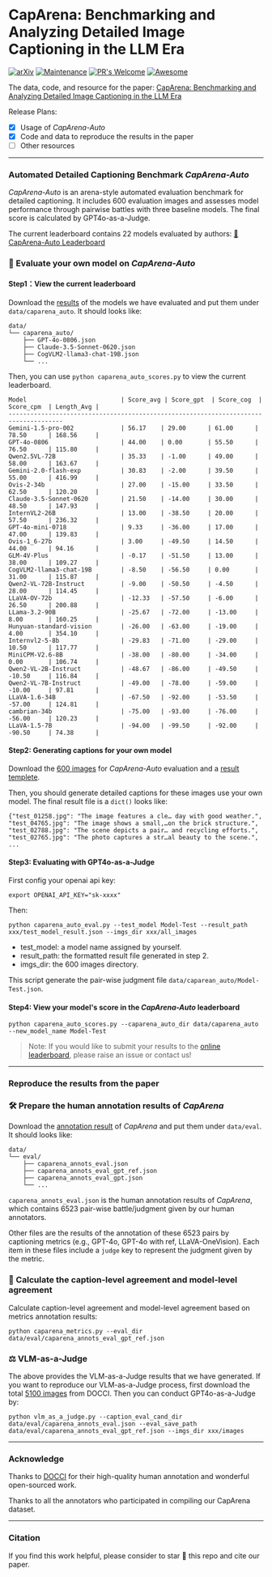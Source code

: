 # CapArena: Benchmarking and Analyzing Detailed Image Captioning in the LLM Era

[![arXiv](https://img.shields.io/badge/arXiv-2503.12329-b31b1b.svg)](https://arxiv.org/abs/2503.12329) 
[![Maintenance](https://img.shields.io/badge/Maintained%3F-yes-green.svg)](https://GitHub.com/Naereen/StrapDown.js/graphs/commit-activity) 
[![PR's Welcome](https://img.shields.io/badge/PRs-welcome-brightgreen.svg?style=flat)](http://makeapullrequest.com)
[![Awesome](https://awesome.re/badge.svg)](https://awesome.re)

The data, code, and resource for the paper: [CapArena: Benchmarking and Analyzing Detailed Image Captioning in the LLM Era](https://arxiv.org/abs/2503.12329)

Release Plans:

- [x] Usage of *CapArena-Auto*
- [x] Code and data to reproduce the results in the paper
- [ ] Other resources

***
###  Automated Detailed Captioning Benchmark *CapArena-Auto*

*CapArena-Auto* is an arena-style automated evaluation benchmark for detailed captioning. It includes 600 evaluation images and assesses model performance through pairwise battles with three baseline models. The final score is calculated by GPT4o-as-a-Judge.

The current leaderboard contains 22 models evaluated by authors: [🤗 CapArena-Auto Leaderboard](https://huggingface.co/spaces/yan111222/CapArena_Auto)

### 📝 Evaluate your own model on *CapArena-Auto*

#### Step1：View the current leaderboard
Download the [results](https://box.nju.edu.cn/f/707c01ccdb724d2f925f/) of the models we have evaluated and put them under `data/caparena_auto`. It should looks like:

```
data/
└── caparena_auto/
    ├── GPT-4o-0806.json
    ├── Claude-3.5-Sonnet-0620.json
    ├── CogVLM2-llama3-chat-19B.json
    └── ...
```

Then, you can use `python caparena_auto_scores.py` to view the current leaderboard.

```
Model                          | Score_avg | Score_gpt  | Score_cog  | Score_cpm  | Length_Avg |
-------------------------------------------------------------------------------------
Gemini-1.5-pro-002             | 56.17    | 29.00      | 61.00      | 78.50      | 168.56     |
GPT-4o-0806                    | 44.00    | 0.00       | 55.50      | 76.50      | 115.80     |
Qwen2.5VL-72B                  | 35.33    | -1.00      | 49.00      | 58.00      | 163.67     |
Gemini-2.0-flash-exp           | 30.83    | -2.00      | 39.50      | 55.00      | 416.99     |
Ovis-2-34b                     | 27.00    | -15.00     | 33.50      | 62.50      | 120.20     |
Claude-3.5-Sonnet-0620         | 21.50    | -14.00     | 30.00      | 48.50      | 147.93     |
InternVL2-26B                  | 13.00    | -38.50     | 20.00      | 57.50      | 236.32     |
GPT-4o-mini-0718               | 9.33     | -36.00     | 17.00      | 47.00      | 139.83     |
Ovis-1_6-27b                   | 3.00     | -49.50     | 14.50      | 44.00      | 94.16      |
GLM-4V-Plus                    | -0.17    | -51.50     | 13.00      | 38.00      | 109.27     |
CogVLM2-llama3-chat-19B        | -8.50    | -56.50     | 0.00       | 31.00      | 115.87     |
Qwen2-VL-72B-Instruct          | -9.00    | -50.50     | -4.50      | 28.00      | 114.45     |
LLaVA-OV-72b                   | -12.33   | -57.50     | -6.00      | 26.50      | 200.88     |
LLama-3.2-90B                  | -25.67   | -72.00     | -13.00     | 8.00       | 160.25     |
Hunyuan-standard-vision        | -26.00   | -63.00     | -19.00     | 4.00       | 354.10     |
Internvl2-5-8b                 | -29.83   | -71.00     | -29.00     | 10.50      | 117.77     |
MiniCPM-V2.6-8B                | -38.00   | -80.00     | -34.00     | 0.00       | 106.74     |
Qwen2-VL-2B-Instruct           | -48.67   | -86.00     | -49.50     | -10.50     | 116.84     |
Qwen2-VL-7B-Instruct           | -49.00   | -78.00     | -59.00     | -10.00     | 97.81      |
LLaVA-1.6-34B                  | -67.50   | -92.00     | -53.50     | -57.00     | 124.81     |
cambrian-34b                   | -75.00   | -93.00     | -76.00     | -56.00     | 120.23     |
LLaVA-1.5-7B                   | -94.00   | -99.50     | -92.00     | -90.50     | 74.38      |
```

#### Step2: Generating captions for your own model
Download the [600 images](https://box.nju.edu.cn/f/a79c42c9c10e4acb83e7/) for *CapArena-Auto* evaluation and a [result templete](https://box.nju.edu.cn/f/43eb761488734c638824/).

Then, you should generate detailed captions for these images use your own model. The final result file is a `dict()` looks like:

```
{"test_01258.jpg": "The image features a cle… day with good weather.",
"test_04765.jpg": "The image shows a small,…on the brick structure.",
"test_02788.jpg": "The scene depicts a pair… and recycling efforts.",
"test_02765.jpg": "The photo captures a str…al beauty to the scene.",
...
```

#### Step3: Evaluating with GPT4o-as-a-Judge

First config your openai api key: 

```
export OPENAI_API_KEY="sk-xxxx"
```

Then:
```
python caparena_auto_eval.py --test_model Model-Test --result_path xxx/test_model_result.json --imgs_dir xxx/all_images
```

- test_model: a model name assigned by yourself.
- result_path: the formatted result file generated in step 2.
- imgs_dir: the 600 images directory.

This script generate the pair-wise judgment file `data/caparean_auto/Model-Test.json`.

#### Step4: View your model's score in the *CapArena-Auto* leaderboard

```
python caparena_auto_scores.py --caparena_auto_dir data/caparena_auto --new_model_name Model-Test
```

> Note: If you would like to submit your results to the [online leaderboard](https://huggingface.co/spaces/yan111222/CapArena_Auto), please raise an issue or contact us!

***
### Reproduce the results from the paper

### 🛠️ Prepare the human annotation results of *CapArena*

Download the [annotation result](https://box.nju.edu.cn/f/0fd0a0d3dce243ab8c12/) of *CapArena* and put them under `data/eval`. It should looks like:

```
data/
└── eval/
    ├── caparena_annots_eval.json
    ├── caparena_annots_eval_gpt_ref.json
    ├── caparena_annots_eval_gpt.json
    └── ...
```

`caparena_annots_eval.json` is the human annotation results of *CapArena*, which contains 6523 pair-wise battle/judgment given by our human annotators.

Other files are the results of the annotation of these 6523 pairs by captioning metrics (e.g., GPT-4o, GPT-4o with ref, LLaVA-OneVision). Each item in these files include a `judge` key to represent the judgment given by the metric.

### 🎯 Calculate the caption-level agreement and model-level agreement

Calculate caption-level agreement and model-level agreement based on metrics annotation results:

```
python caparena_metrics.py --eval_dir data/eval/caparena_annots_eval_gpt_ref.json
```

### ⚖️ VLM-as-a-Judge
The above provides the VLM-as-a-Judge results that we have generated.
If you want to reproduce our VLM-as-a-Judge process, first download the total [5100 images](https://box.nju.edu.cn/f/9d2b9ded47d54999926c/) from DOCCI.
Then you can conduct GPT4o-as-a-Judge by:
```
python vlm_as_a_judge.py --caption_eval_cand_dir data/eval/caparena_annots_eval.json --eval_save_path data/eval/caparena_annots_eval_gpt_ref.json --imgs_dir xxx/images
```

*** 
### Acknowledge

Thanks to [DOCCI](https://google.github.io/docci/) for their high-quality human annotation and wonderful open-sourced work.

Thanks to all the annotators who participated in compiling our CapArena dataset.

***
### Citation
If you find this work helpful, please consider to star 🌟 this repo and cite our paper.
<!-- ```
@misc{cheng2025caparenabenchmarkinganalyzingdetailed,
      title={CapArena: Benchmarking and Analyzing Detailed Image Captioning in the LLM Era}, 
      author={Kanzhi Cheng and Wenpo Song and Jiaxin Fan and Zheng Ma and Qiushi Sun and Fangzhi Xu and Chenyang Yan and Nuo Chen and Jianbing Zhang and Jiajun Chen},
      year={2025},
      eprint={2503.12329},
      archivePrefix={arXiv},
      primaryClass={cs.CV},
      url={https://arxiv.org/abs/2503.12329}, 
}
``` -->